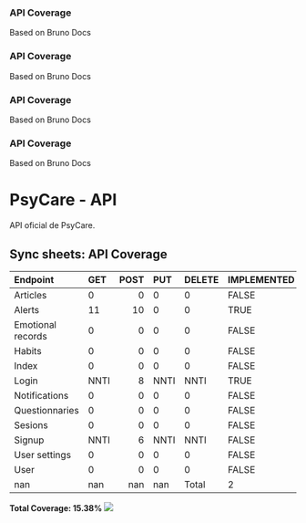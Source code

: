 ### API Coverage
Based on Bruno Docs

### API Coverage
Based on Bruno Docs

### API Coverage
Based on Bruno Docs

### API Coverage
Based on Bruno Docs

# PsyCare - API

API oficial de PsyCare.


## Sync sheets: API Coverage
<!-- START_TABLE -->
| Endpoint          | GET   |   POST | PUT   | DELETE   | IMPLEMENTED   |   PASSING |
|:------------------|:------|-------:|:------|:---------|:--------------|----------:|
| Articles          | 0     |      0 | 0     | 0        | FALSE         |         0 |
| Alerts            | 11    |     10 | 0     | 0        | TRUE          |        21 |
| Emotional records | 0     |      0 | 0     | 0        | FALSE         |         0 |
| Habits            | 0     |      0 | 0     | 0        | FALSE         |         0 |
| Index             | 0     |      0 | 0     | 0        | FALSE         |         0 |
| Login             | NNTI  |      8 | NNTI  | NNTI     | TRUE          |         8 |
| Notifications     | 0     |      0 | 0     | 0        | FALSE         |         0 |
| Questionnaries    | 0     |      0 | 0     | 0        | FALSE         |         0 |
| Sesions           | 0     |      0 | 0     | 0        | FALSE         |         0 |
| Signup            | NNTI  |      6 | NNTI  | NNTI     | FALSE         |         6 |
| User settings     | 0     |      0 | 0     | 0        | FALSE         |         0 |
| User              | 0     |      0 | 0     | 0        | FALSE         |         0 |
| nan               | nan   |    nan | nan   | Total    | 2             |        35 |

**Total Coverage: 15.38%**
![](https://geps.dev/progress/15)

<!-- END_TABLE -->
